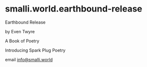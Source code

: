 # smalli.world.earthbound-release


Earthbound Release 

by Even Twyre 

A Book of Poetry


Introducing Spark Plug Poetry



email info@smalli.world
